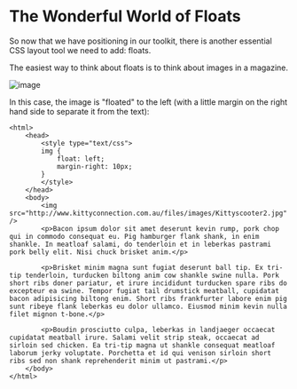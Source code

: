 # The Wonderful World of Floats

So now that we have positioning in our toolkit, there is another essential CSS layout tool we need to add: floats.

The easiest way to think about floats is to think about images in a magazine.

![image](http://i.imgur.com/FAWlqEV.png)

In this case, the image is "floated" to the left (with a little margin on the right hand side to separate it from the text):

```
<html>
	<head>
		<style type="text/css">
		img {
			float: left;
			margin-right: 10px;
		}
		</style>
	</head>
	<body>
		<img src="http://www.kittyconnection.com.au/files/images/Kittyscooter2.jpg" />
		<p>Bacon ipsum dolor sit amet deserunt kevin rump, pork chop qui in commodo consequat eu. Pig hamburger flank shank, in enim shankle. In meatloaf salami, do tenderloin et in leberkas pastrami pork belly elit. Nisi chuck brisket anim.</p>

		<p>Brisket minim magna sunt fugiat deserunt ball tip. Ex tri-tip tenderloin, turducken biltong anim cow shankle swine nulla. Pork short ribs doner pariatur, et irure incididunt turducken spare ribs do excepteur ea swine. Tempor fugiat tail drumstick meatball, cupidatat bacon adipisicing biltong enim. Short ribs frankfurter labore enim pig sunt ribeye flank leberkas eu dolor ullamco. Eiusmod minim kevin nulla filet mignon t-bone.</p>

		<p>Boudin prosciutto culpa, leberkas in landjaeger occaecat cupidatat meatball irure. Salami velit strip steak, occaecat ad sirloin sed chicken. Ea tri-tip magna ut shankle consequat meatloaf laborum jerky voluptate. Porchetta et id qui venison sirloin short ribs sed non shank reprehenderit minim ut pastrami.</p>
	</body>
</html>
```
